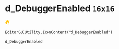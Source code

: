 # d_DebuggerEnabled `16x16`
<img src="/img/d_DebuggerEnabled.png" width=16 height=16>

``` CSharp
EditorGUIUtility.IconContent("d_DebuggerEnabled")
```
```
d_DebuggerEnabled
```
